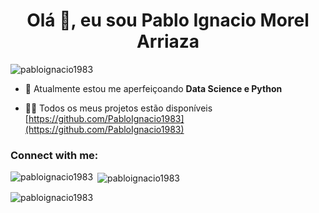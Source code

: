 <h1 align="center">Olá 👋, eu sou Pablo Ignacio Morel Arriaza</h1>
<p align="left"> <img src="https://komarev.com/ghpvc/?username=pabloignacio1983&label=Profile%20views&color=0e75b6&style=flat" alt="pabloignacio1983" /> </p>

- 🌱 Atualmente estou me aperfeiçoando **Data Science e Python**

- 👨‍💻 Todos os meus projetos estão disponíveis [https://github.com/PabloIgnacio1983](https://github.com/PabloIgnacio1983)

<h3 align="left">Connect with me:</h3>
<p align="left">
</p>

<p><img align="left" src="https://github-readme-stats.vercel.app/api/top-langs?username=pabloignacio1983&show_icons=true&theme=merko&title_color=0e1df1&text_color=ffffff&locale=en&layout=compact" alt="pabloignacio1983" /></p>

<p>&nbsp;<img align="center" src="https://github-readme-stats.vercel.app/api?username=pabloignacio1983&show_icons=true&theme=merko&title_color=0e1df1&text_color=ffffff&locale=en" alt="pabloignacio1983" /></p>

<p><img align="center" src="https://github-readme-streak-stats.herokuapp.com/?user=pabloignacio1983&theme=dark" alt="pabloignacio1983" /></p>

